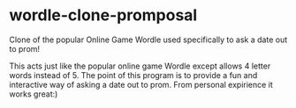 # wordle-clone-promposal
Clone of the popular Online Game Wordle used specifically to ask a date out to prom!

This acts just like the popular online game Wordle except allows 4 letter words instead of 5. 
The point of this program is to provide a fun and interactive way of asking a date out to prom.
From personal expirience it works great:)

